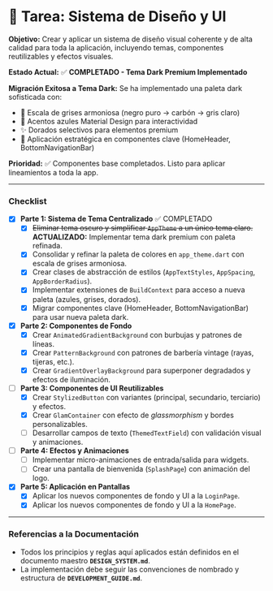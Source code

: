 # 🎨 Tarea: Sistema de Diseño y UI

**Objetivo:** Crear y aplicar un sistema de diseño visual coherente y de alta calidad para toda la aplicación, incluyendo temas, componentes reutilizables y efectos visuales.

**Estado Actual:** ✅ **COMPLETADO - Tema Dark Premium Implementado**

**Migración Exitosa a Tema Dark:** Se ha implementado una paleta dark sofisticada con:
- 🖤 Escala de grises armoniosa (negro puro → carbón → gris claro)
- 💙 Acentos azules Material Design para interactividad
- ✨ Dorados selectivos para elementos premium
- 🎯 Aplicación estratégica en componentes clave (HomeHeader, BottomNavigationBar)

**Prioridad:** ✅ Componentes base completados. Listo para aplicar lineamientos a toda la app.

---

### Checklist

- [x] **Parte 1: Sistema de Tema Centralizado** ✅ COMPLETADO
  - [x] ~~Eliminar tema oscuro y simplificar `AppTheme` a un único tema claro.~~ **ACTUALIZADO:** Implementar tema dark premium con paleta refinada.
  - [x] Consolidar y refinar la paleta de colores en `app_theme.dart` con escala de grises armoniosa.
  - [x] Crear clases de abstracción de estilos (`AppTextStyles`, `AppSpacing`, `AppBorderRadius`).
  - [x] Implementar extensiones de `BuildContext` para acceso a nueva paleta (azules, grises, dorados).
  - [x] Migrar componentes clave (HomeHeader, BottomNavigationBar) para usar nueva paleta dark.

- [x] **Parte 2: Componentes de Fondo**
  - [x] Crear `AnimatedGradientBackground` con burbujas y patrones de líneas.
  - [x] Crear `PatternBackground` con patrones de barbería vintage (rayas, tijeras, etc.).
  - [x] Crear `GradientOverlayBackground` para superponer degradados y efectos de iluminación.

- [ ] **Parte 3: Componentes de UI Reutilizables**
  - [x] Crear `StylizedButton` con variantes (principal, secundario, terciario) y efectos.
  - [x] Crear `GlamContainer` con efecto de *glassmorphism* y bordes personalizables.
  - [ ] Desarrollar campos de texto (`ThemedTextField`) con validación visual y animaciones.

- [ ] **Parte 4: Efectos y Animaciones**
  - [ ] Implementar micro-animaciones de entrada/salida para widgets.
  - [ ] Crear una pantalla de bienvenida (`SplashPage`) con animación del logo.

- [x] **Parte 5: Aplicación en Pantallas**
  - [x] Aplicar los nuevos componentes de fondo y UI a la `LoginPage`.
  - [x] Aplicar los nuevos componentes de fondo y UI a la `HomePage`.

---

### Referencias a la Documentación

- Todos los principios y reglas aquí aplicados están definidos en el documento maestro **`DESIGN_SYSTEM.md`**.
- La implementación debe seguir las convenciones de nombrado y estructura de **`DEVELOPMENT_GUIDE.md`**.
